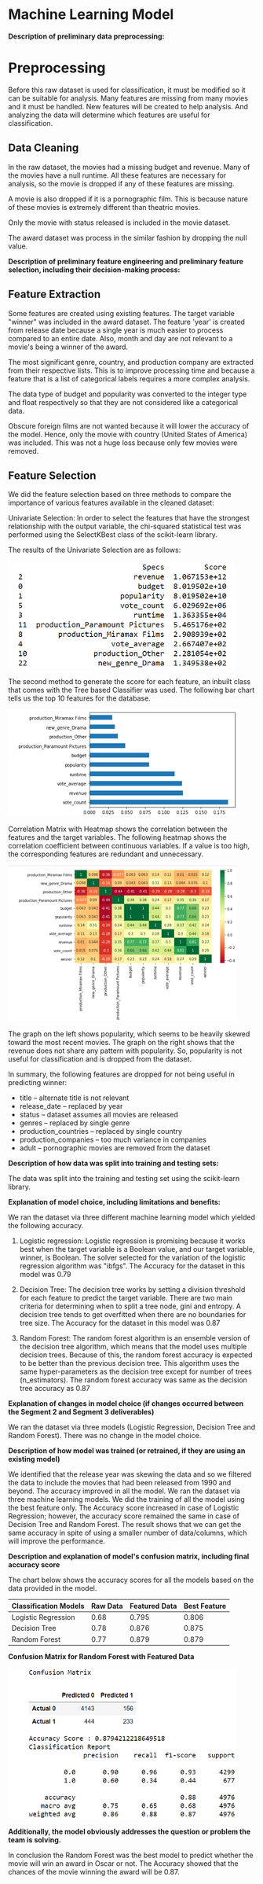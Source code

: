 # Machine Learning Model
**Description of preliminary data preprocessing:**

# Preprocessing

Before this raw dataset is used for classification, it must be modified so it can be suitable for analysis. Many features are missing from many movies and it must be handled. New features will be created to help analysis. And analyzing the data will determine which features are useful for classification.

## Data Cleaning

In the raw dataset, the movies had a missing budget and revenue. Many of the movies have a null runtime. All these features are necessary for analysis, so the movie is dropped if any of these features are missing.

A movie is also dropped if it is a pornographic film. This is because nature of these movies is extremely different than theatric movies.

Only the movie with status released is included in the movie dataset.

The award dataset was process in the similar fashion by dropping the null value.

**Description of preliminary feature engineering and preliminary feature selection, including their decision-making process:**

## Feature Extraction

Some features are created using existing features. The target variable &quot;winner&quot; was included in the award dataset. The feature &#39;year&#39; is created from release date because a single year is much easier to process compared to an entire date. Also, month and day are not relevant to a movie&#39;s being a winner of the award.

The most significant genre, country, and production company are extracted from their respective lists. This is to improve processing time and because a feature that is a list of categorical labels requires a more complex analysis.

The data type of budget and popularity was converted to the integer type and float respectively so that they are not considered like a categorical data.

Obscure foreign films are not wanted because it will lower the accuracy of the model. Hence, only the movie with country (United States of America) was included. This was not a huge loss because only few movies were removed.

## Feature Selection

We did the feature selection based on three methods to compare the importance of various features available in the cleaned dataset:

Univariate Selection: In order to select the features that have the strongest relationship with the output variable, the chi-squared statistical test was performed using the SelectKBest class of the scikit-learn library.

The results of the Univariate Selection are as follows:

![Selction](../Images/Selection.png)

The second method to generate the score for each feature, an inbuilt class that comes with the Tree based Classifier was used. The following bar chart tells us the top 10 features for the database.

![Features](../Images/top10features.png)

Correlation Matrix with Heatmap shows the correlation between the features and the target variables. The following heatmap shows the correlation coefficient between continuous variables. If a value is too high, the corresponding features are redundant and unnecessary.

![Heat Map](../Images/HeatMap.png)

The graph on the left shows popularity, which seems to be heavily skewed toward the most recent movies. The graph on the right shows that the revenue does not share any pattern with popularity. So, popularity is not useful for classification and is dropped from the dataset.

In summary, the following features are dropped for not being useful in predicting winner:

- title – alternate title is not relevant
- release\_date – replaced by year
- status – dataset assumes all movies are released
- genres – replaced by single genre
- production\_countries – replaced by single country
- production\_companies – too much variance in companies
- adult – pornographic movies are removed from the dataset

**Description of how data was split into training and testing sets:**

The data was split into the training and testing set using the scikit-learn library.

**Explanation of model choice, including limitations and benefits:**

We ran the dataset via three different machine learning model which yielded the following accuracy.

1. Logistic regression: Logistic regression is promising because it works best when the target variable is a Boolean value, and our target variable, winner, is Boolean. The solver selected for the variation of the logistic regression algorithm was &quot;ibfgs&quot;. The Accuracy for the dataset in this model was 0.79

1. Decision Tree: The decision tree works by setting a division threshold for each feature to predict the target variable. There are two main criteria for determining when to split a tree node, gini and entropy. A decision tree tends to get overfitted when there are no boundaries for tree size. The Accuracy for the dataset in this model was 0.87

1. Random Forest: The random forest algorithm is an ensemble version of the decision tree algorithm, which means that the model uses multiple decision trees. Because of this, the random forest accuracy is expected to be better than the previous decision tree. This algorithm uses the same hyper-parameters as the decision tree except for number of trees (n\_estimators). The random forest accuracy was same as the decision tree accuracy as 0.87

**Explanation of changes in model choice (if changes occurred between the Segment 2 and Segment 3 deliverables)**

We ran the dataset via three models (Logistic Regression, Decision Tree and Random Forest). There was no change in the model choice.

**Description of how model was trained (or retrained, if they are using an existing model)**

We identified that the release year was skewing the data and so we filtered the data to include the movies that had been released from 1990 and beyond. The accuracy improved in all the model. We ran the dataset via three machine learning models. We did the training of all the model using the best feature only. The Accuracy score increased in case of Logistic Regression; however, the accuracy score remained the same in case of Decision Tree and Random Forest. The result shows that we can get the same accuracy in spite of using a smaller number of data/columns, which will improve the performance.

**Description and explanation of model&#39;s confusion matrix, including final accuracy score**

The chart below shows the accuracy scores for all the models based on the data provided in the model.

| Classification Models | Raw Data | Featured Data | Best Feature |
| --- | --- | --- | --- |
| Logistic Regression | 0.68 | 0.795 | 0.806 |
| Decision Tree | 0.78 | 0.876 | 0.875 |
| Random Forest | 0.77 | 0.879 | 0.879 |

**Confusion Matrix for Random Forest with Featured Data**

![Selction](../Images/confusion.png)

**Additionally, the model obviously addresses the question or problem the team is solving.**

In conclusion the Random Forest was the best model to predict whether the movie will win an award in Oscar or not. The Accuracy showed that the chances of the movie winning the award will be 0.87.
